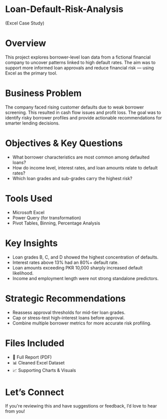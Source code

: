 # Loan-Default-Risk-Analysis
(Excel Case Study)

# Overview
This project explores borrower-level loan data from a fictional financial company to uncover patterns linked to high default rates. The aim was to support more informed loan approvals and reduce financial risk — using Excel as the primary tool.

# Business Problem
The company faced rising customer defaults due to weak borrower screening. This resulted in cash flow issues and profit loss. The goal was to identify risky borrower profiles and provide actionable recommendations for smarter lending decisions.

# Objectives & Key Questions
- What borrower characteristics are most common among defaulted loans?
- How do income level, interest rates, and loan amounts relate to default rates?
- Which loan grades and sub-grades carry the highest risk?

# Tools Used
- Microsoft Excel  
- Power Query (for transformation)  
- Pivot Tables, Binning, Percentage Analysis

# Key Insights
- Loan grades B, C, and D showed the highest concentration of defaults.
- Interest rates above 13% had an 80%+ default rate.
- Loan amounts exceeding PKR 10,000 sharply increased default likelihood.
- Income and employment length were not strong standalone predictors.

# Strategic Recommendations
- Reassess approval thresholds for mid-tier loan grades.
- Cap or stress-test high-interest loans before approval.
- Combine multiple borrower metrics for more accurate risk profiling.

# Files Included
- 📄 Full Report (PDF) 
- 📊 Cleaned Excel Dataset
- 📈 Supporting Charts & Visuals

# Let’s Connect
If you're reviewing this and have suggestions or feedback, I’d love to hear from you!
